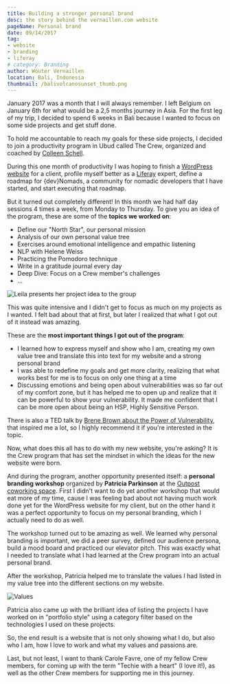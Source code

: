 ```yaml
---
title: Building a stronger personal brand
desc: the story behind the vernaillen.com website
pageName: Personal brand
date: 09/14/2017
tag:
- website
- branding
- liferay
# category: Branding
author: Wouter Vernaillen
location: Bali, Indonesia
thumbnail: /balivolcanosunset_thumb.png
---
```


January 2017 was a month that I will always remember. I left Belgium on January 6th for what would be a 2,5 months journey in Asia. For the first leg of my trip, I decided to spend 6 weeks in Bali because I wanted to focus on some side projects and get stuff done.

To hold me accountable to reach my goals for these side projects, I decided to join a productivity program in Ubud called The Crew, organized and coached by [Colleen Schell](https://leadershiprev.com/).

During this one month of productivity I was hoping to finish a [WordPress website](https://pastoriebalegem.be/) for a client, profile myself better as a [Liferay](https://www.liferay.com/) expert, define a roadmap for {dev}Nomads, a community for nomadic developers that I have started, and start executing that roadmap.

But it turned out completely different! In this month we had half day sessions 4 times a week, from Monday to Thursday.
To give you an idea of the program, these are some of the **topics we worked on**:

* Define our "North Star", our personal mission
* Analysis of our own personal value tree
* Exercises around emotional intelligence and empathic listening
* NLP with Helene Weiss
* Practicing the Pomodoro technique
* Write in a gratitude journal every day
* Deep Dive: Focus on a Crew member's challenges
* ...

![Leila presents her project idea to the group](/images/blog/personalbrand/thecrew2.jpeg)

This was quite intensive and I didn't get to focus as much on my projects as I wanted. I felt bad about that at first, but later I realized that what I got out of it instead was amazing.

These are the **most important things I got out of the program**:

* I learned how to express myself and show who I am, creating my own value tree and translate this into text for my website and a strong personal brand
* I was able to redefine my goals and get more clarity, realizing that what works best for me is to focus on only one thing at a time
* Discussing emotions and being open about vulnerabilities was so far out of my comfort zone, but it has helped me to open up and realize that it can be powerful to show your vulnerability.
It made me confident that I can be more open about being an HSP, Highly Sensitive Person.

There is also a TED talk by [Brene Brown about the Power of Vulnerability](https://www.ted.com/talks/brene_brown_the_power_of_vulnerability), that inspired me a lot, so I highly recommend it if you're interested in the topic.

Now, what does this all has to do with my new website, you're asking?
It is the Crew program that has set the mindset in which the ideas for the new website were born.

And during the program, another opportunity presented itself: a **personal branding workshop** organized by **Patricia Parkinson** at the [Outpost coworking space](https://destinationoutpost.co/). First I didn't want to do yet another workshop that would eat more of my time, cause I was feeling bad about not having much work done yet for the WordPress website for my client, but on the other hand it was a perfect opportunity to focus on my personal branding, which I actually need to do as well.

The workshop turned out to be amazing as well. We learned why personal branding is important, we did a peer survey, defined our audience persona, build a mood board and practiced our elevator pitch. This was exactly what I needed to translate what I had learned at the Crew program into an actual personal brand.

After the workshop, Patricia helped me to translate the values I had listed in my value tree into the different sections on my website.

![Values](/images/blog/personalbrand/values.png)

Patricia also came up with the brilliant idea of listing the projects I have worked on in "portfolio style" using a category filter based on the technologies I used on these projects.

So, the end result is a website that is not only showing what I do, but also who I am, how I love to work and what my values and passions are.

Last, but not least, I want to thank Carole Favre, one of my fellow Crew members, for coming up with the term "Techie with a heart" (I love it!), as well as the other Crew members for supporting me in this journey.
